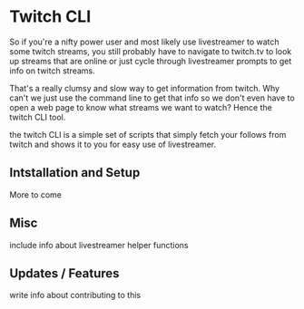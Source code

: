 # Twitch CLI
So if you're a nifty power user and most likely use livestreamer to watch some twitch streams,
you still probably have to navigate to twitch.tv to look up streams that are online or just cycle through livestreamer prompts to get info on twitch streams.

That's a really clumsy and slow way to get information from twitch. Why can't we just use the command line to get that info so we don't even have to open a web page to know what streams we want to watch? Hence the twitch CLI tool.

the twitch CLI is a simple set of scripts that simply fetch your follows from twitch and shows it to you for easy use of livestreamer.


## Intstallation and Setup 
More to come


## Misc
include info about livestreamer helper functions 


## Updates / Features
write info about contributing to this
 
